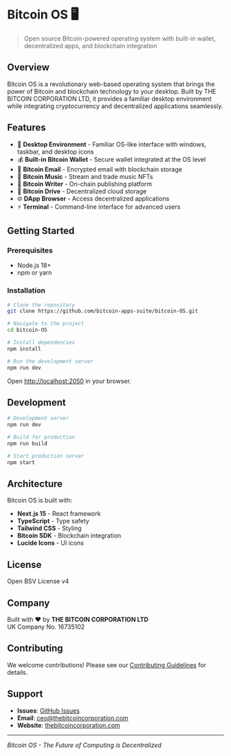 # Bitcoin OS 🖥️

> Open source Bitcoin-powered operating system with built-in wallet, decentralized apps, and blockchain integration

## Overview

Bitcoin OS is a revolutionary web-based operating system that brings the power of Bitcoin and blockchain technology to your desktop. Built by THE BITCOIN CORPORATION LTD, it provides a familiar desktop environment while integrating cryptocurrency and decentralized applications seamlessly.

## Features

- 🎨 **Desktop Environment** - Familiar OS-like interface with windows, taskbar, and desktop icons
- 💰 **Built-in Bitcoin Wallet** - Secure wallet integrated at the OS level
- 📧 **Bitcoin Email** - Encrypted email with blockchain storage
- 🎵 **Bitcoin Music** - Stream and trade music NFTs
- 📝 **Bitcoin Writer** - On-chain publishing platform
- 💾 **Bitcoin Drive** - Decentralized cloud storage
- 🌐 **DApp Browser** - Access decentralized applications
- ⚡ **Terminal** - Command-line interface for advanced users

## Getting Started

### Prerequisites

- Node.js 18+
- npm or yarn

### Installation

```bash
# Clone the repository
git clone https://github.com/bitcoin-apps-suite/bitcoin-OS.git

# Navigate to the project
cd bitcoin-OS

# Install dependencies
npm install

# Run the development server
npm run dev
```

Open [http://localhost:2050](http://localhost:2050) in your browser.

## Development

```bash
# Development server
npm run dev

# Build for production
npm run build

# Start production server
npm start
```

## Architecture

Bitcoin OS is built with:
- **Next.js 15** - React framework
- **TypeScript** - Type safety
- **Tailwind CSS** - Styling
- **Bitcoin SDK** - Blockchain integration
- **Lucide Icons** - UI icons

## License

Open BSV License v4

## Company

Built with ❤️ by **THE BITCOIN CORPORATION LTD**  
UK Company No. 16735102

## Contributing

We welcome contributions! Please see our [Contributing Guidelines](CONTRIBUTING.md) for details.

## Support

- **Issues**: [GitHub Issues](https://github.com/bitcoin-apps-suite/bitcoin-OS/issues)
- **Email**: ceo@thebitcoincorporation.com
- **Website**: [thebitcoincorporation.com](https://thebitcoincorporation.com)

---

*Bitcoin OS - The Future of Computing is Decentralized*